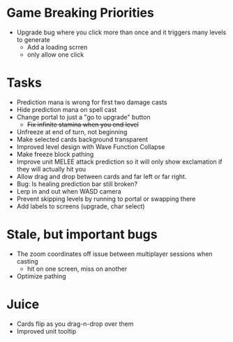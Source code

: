 # Game Breaking Priorities
- Upgrade bug where you click more than once and it triggers many levels to generate
    - Add a loading scrren
    - only allow one click

# Tasks
- Prediction mana is wrong for first two damage casts
- Hide prediction mana on spell cast
- Change portal to just a "go to upgrade" button
    - ~~Fix infinite stamina when you end level~~
- Unfreeze at end of turn, not beginning
- Make selected cards background transparent
- Improved level design with Wave Function Collapse
- Make freeze block pathing
- Improve unit MELEE attack prediction so it will only show exclamation if they will actually hit you
- Allow drag and drop between cards and far left or far right.
- Bug: Is healing prediction bar still broken?
- Lerp in and out when WASD camera
- Prevent skipping levels by running to portal or swapping there
- Add labels to screens (upgrade, char select)

# Stale, but important bugs

- The zoom coordinates off issue between multiplayer sessions when casting
    - hit on one screen, miss on another
- Optimize pathing

# Juice
- Cards flip as you drag-n-drop over them
- Improved unit tooltip